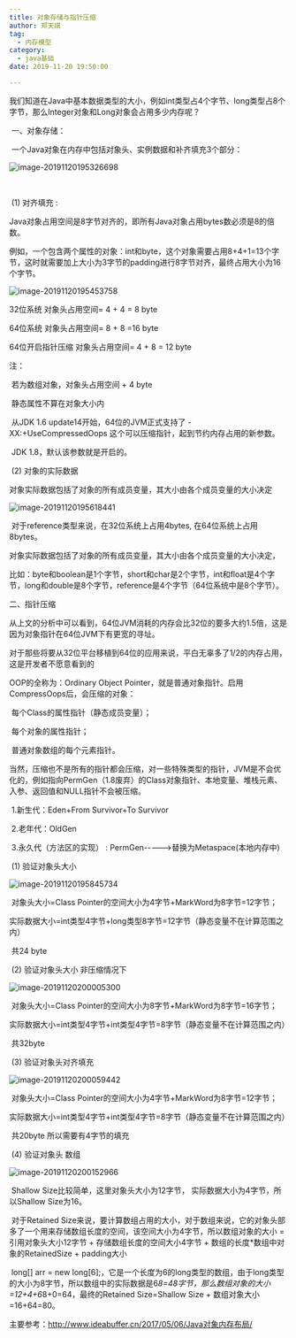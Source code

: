 ```yaml
---
title: 对象存储与指针压缩
author: 郑天祺
tag:
  - 内存模型
category:
  - java基础
date: 2019-11-20 19:50:00

---
```


​	我们知道在Java中基本数据类型的大小，例如int类型占4个字节、long类型占8个字节，那么Integer对象和Long对象会占用多少内存呢？

​	一、对象存储：

​	一个Java对象在内存中包括对象头、实例数据和补齐填充3个部分：

![image-20191120195326698](/assets/images/对象存储1.png)

​     

​	(1) 对齐填充 :

​	Java对象占用空间是8字节对齐的，即所有Java对象占用bytes数必须是8的倍数。

​	例如，一个包含两个属性的对象：int和byte，这个对象需要占用8+4+1=13个字节，这时就需要加上大小为3字节的padding进行8字节对齐，最终占用大小为16个字节。

![image-20191120195453758](/assets/images/java对象存储2.png)

32位系统 对象头占用空间= 4 + 4 = 8 byte

64位系统 对象头占用空间= 8 + 8 =16 byte

64位开启指针压缩 对象头占用空间= 4 + 8 = 12 byte

注：

​	若为数组对象，对象头占用空间 + 4 byte

​	静态属性不算在对象大小内

​	从JDK 1.6 update14开始，64位的JVM正式支持了 -XX:+UseCompressedOops 这个可以压缩指针，起到节约内存占用的新参数。

​	JDK 1.8，默认该参数就是开启的。

​    (2)  对象的实际数据  

​	对象实际数据包括了对象的所有成员变量，其大小由各个成员变量的大小决定

![image-20191120195618441](/assets/images/java对象存储3.png)

​	对于reference类型来说，在32位系统上占用4bytes, 在64位系统上占用8bytes。

​	对象实际数据包括了对象的所有成员变量，其大小由各个成员变量的大小决定，

​	比如：byte和boolean是1个字节，short和char是2个字节，int和float是4个字节，long和double是8个字节，reference是4个字节（64位系统中是8个字节）。

二、指针压缩

​    从上文的分析中可以看到，64位JVM消耗的内存会比32位的要多大约1.5倍，这是因为对象指针在64位JVM下有更宽的寻址。

​    对于那些将要从32位平台移植到64位的应用来说，平白无辜多了1/2的内存占用，这是开发者不愿意看到的

OOP的全称为：Ordinary Object Pointer，就是普通对象指针。启用CompressOops后，会压缩的对象：

​	每个Class的属性指针（静态成员变量）；

​	每个对象的属性指针；

​	普通对象数组的每个元素指针。

​	当然，压缩也不是所有的指针都会压缩，对一些特殊类型的指针，JVM是不会优化的，例如指向PermGen（1.8废弃）的Class对象指针、本地变量、堆栈元素、入参、返回值和NULL指针不会被压缩。

​	1.新生代：Eden+From Survivor+To Survivor

​	2.老年代：OldGen

​	3.永久代（方法区的实现） : PermGen----->替换为Metaspace(本地内存中)

​	(1) 验证对象头大小

![image-20191120195845734](/assets/images/指针压缩1.png)

​	对象头大小=Class Pointer的空间大小为4字节+MarkWord为8字节=12字节；

​	实际数据大小=int类型4字节+long类型8字节=12字节（静态变量不在计算范围之内）

​	共24 byte

​	(2) 验证对象头大小 非压缩情况下

![image-20191120200005300](/assets/images/指针压缩2.png)

​	对象头大小=Class Pointer的空间大小为8字节+MarkWord为8字节=16字节；

​	实际数据大小=int类型4字节+int类型4字节=8字节（静态变量不在计算范围之内）

​	共32byte

​	(3) 验证对象头对齐填充

![image-20191120200059442](/assets/images/指针压缩3.png)

​	对象头大小=Class Pointer的空间大小为4字节+MarkWord为8字节=12字节；

​	实际数据大小=int类型4字节+int类型4字节=8字节（静态变量不在计算范围之内）

​	共20byte 所以需要有4字节的填充

​	(4) 验证对象头 数组

![image-20191120200152966](/assets/images/指针压缩4.png)

​	Shallow Size比较简单，这里对象头大小为12字节， 实际数据大小为4字节，所以Shallow Size为16。

​	对于Retained Size来说，要计算数组占用的大小，对于数组来说，它的对象头部多了一个用来存储数组长度的空间，该空间大小为4字节，所以数组对象的大小 = 引用对象头大小12字节 + 存储数组长度的空间大小4字节 + 数组的长度\*数组中对象的RetainedSize + padding大小

​	long[] arr = new long[6];，它是一个长度为6的long类型的数组，由于long类型的大小为8字节，所以数组中的实际数据是6*8=48字节，那么数组对象的大小=12+4+6*8+0=64，最终的Retained Size=Shallow Size + 数组对象大小=16+64=80。 



主要参考：http://www.ideabuffer.cn/2017/05/06/Java对象内存布局/